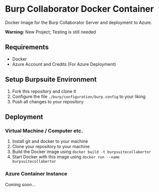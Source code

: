 # Burp Collaborator Docker Container

Docker Image for the Burp Collaborator Server and deployment to Azure.

**Warning:** New Project; Testing is still needed

## Requirements

- Docker
- Azure Account and Credits (For Azure Deployment)

## Setup Burpsuite Environment

1. Fork this repository and clone it
2. Configure the file `./burp/configuration/burp.config` to your liking
3. Push all changes to your repository

## Deployment

### Virtual Machine / Computer etc.

1. Install git and docker to your machine
2. Clone your repository to your machine
3. Build the Docker image using `docker build -t burpsuitecollabertor`
4. Start Docker with this image using `docker run --name burpsuitecollabertor`

### Azure Container Instance

Coming soon...
